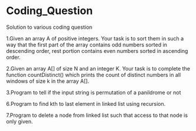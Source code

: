 # Coding_Question
Solution to various coding question

1.Given an array A of positive integers. Your task is to sort them in such a way that the first part of the array contains odd numbers sorted in descending order, rest portion contains even numbers sorted in ascending order.

2.Given an array A[] of size N and an integer K. Your task is to complete the function countDistinct() which prints the count of distinct numbers in all windows of size k in the array A[].

3.Program to tell if the input string  is permutation of a panildrome or not

6.Program to find kth to last element in linked list using recursion.

7.Program to delete a node from linked list such that access to that node is only given.

